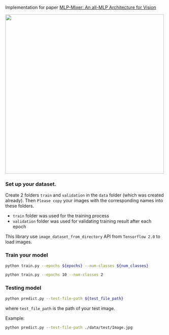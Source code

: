 Implementation for paper [MLP-Mixer: An all-MLP Architecture for Vision](https://arxiv.org/pdf/2105.01601.pdf)

<img src="/home/qlinhta/mlp-mixer/images/architecture.PNG" width="500"/>

### Set up your dataset.

Create 2 folders `train` and `validation` in the `data` folder (which was created already). Then `Please copy` your images with the corresponding names into these folders.

- `train` folder was used for the training process
- `validation` folder was used for validating training result after each epoch 

This library use `image_dataset_from_directory` API from `Tensorflow 2.0` to load images.

### Train your model

```bash
python train.py --epochs ${epochs} --num-classes ${num_classes}
```

```bash
python train.py --epochs 10 --num-classes 2
```
### Testing model

```bash
python predict.py --test-file-path ${test_file_path}
```

where `test_file_path` is the path of your test image.

Example:

```bash
python predict.py --test-file-path ./data/test/Image.jpg
```